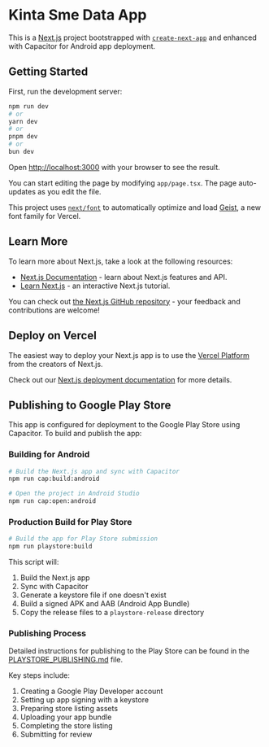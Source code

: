 # Kinta Sme Data App

This is a [Next.js](https://nextjs.org) project bootstrapped with [`create-next-app`](https://nextjs.org/docs/app/api-reference/cli/create-next-app) and enhanced with Capacitor for Android app deployment.

## Getting Started

First, run the development server:

```bash
npm run dev
# or
yarn dev
# or
pnpm dev
# or
bun dev
```

Open [http://localhost:3000](http://localhost:3000) with your browser to see the result.

You can start editing the page by modifying `app/page.tsx`. The page auto-updates as you edit the file.

This project uses [`next/font`](https://nextjs.org/docs/app/building-your-application/optimizing/fonts) to automatically optimize and load [Geist](https://vercel.com/font), a new font family for Vercel.

## Learn More

To learn more about Next.js, take a look at the following resources:

- [Next.js Documentation](https://nextjs.org/docs) - learn about Next.js features and API.
- [Learn Next.js](https://nextjs.org/learn) - an interactive Next.js tutorial.

You can check out [the Next.js GitHub repository](https://github.com/vercel/next.js) - your feedback and contributions are welcome!

## Deploy on Vercel

The easiest way to deploy your Next.js app is to use the [Vercel Platform](https://vercel.com/new?utm_medium=default-template&filter=next.js&utm_source=create-next-app&utm_campaign=create-next-app-readme) from the creators of Next.js.

Check out our [Next.js deployment documentation](https://nextjs.org/docs/app/building-your-application/deploying) for more details.

## Publishing to Google Play Store

This app is configured for deployment to the Google Play Store using Capacitor. To build and publish the app:

### Building for Android

```bash
# Build the Next.js app and sync with Capacitor
npm run cap:build:android

# Open the project in Android Studio
npm run cap:open:android
```

### Production Build for Play Store

```bash
# Build the app for Play Store submission
npm run playstore:build
```

This script will:
1. Build the Next.js app
2. Sync with Capacitor
3. Generate a keystore file if one doesn't exist
4. Build a signed APK and AAB (Android App Bundle)
5. Copy the release files to a `playstore-release` directory

### Publishing Process

Detailed instructions for publishing to the Play Store can be found in the [PLAYSTORE_PUBLISHING.md](./PLAYSTORE_PUBLISHING.md) file.

Key steps include:
1. Creating a Google Play Developer account
2. Setting up app signing with a keystore
3. Preparing store listing assets
4. Uploading your app bundle
5. Completing the store listing
6. Submitting for review
